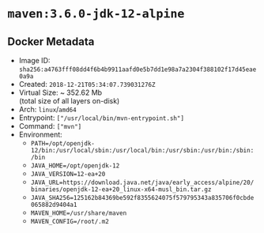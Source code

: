 # `maven:3.6.0-jdk-12-alpine`

## Docker Metadata

- Image ID: `sha256:a4763fff08dd4f6b4b9911aafd0e5b7dd1e98a7a2304f388102f17d45eae0a9a`
- Created: `2018-12-21T05:34:07.739031276Z`
- Virtual Size: ~ 352.62 Mb  
  (total size of all layers on-disk)
- Arch: `linux`/`amd64`
- Entrypoint: `["/usr/local/bin/mvn-entrypoint.sh"]`
- Command: `["mvn"]`
- Environment:
  - `PATH=/opt/openjdk-12/bin:/usr/local/sbin:/usr/local/bin:/usr/sbin:/usr/bin:/sbin:/bin`
  - `JAVA_HOME=/opt/openjdk-12`
  - `JAVA_VERSION=12-ea+20`
  - `JAVA_URL=https://download.java.net/java/early_access/alpine/20/binaries/openjdk-12-ea+20_linux-x64-musl_bin.tar.gz`
  - `JAVA_SHA256=125162b84369be592f8355624075f579795343a835706f0cbde065882d9404a1`
  - `MAVEN_HOME=/usr/share/maven`
  - `MAVEN_CONFIG=/root/.m2`
